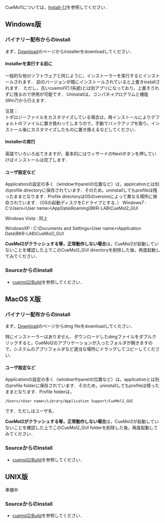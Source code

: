 
CueMol1については，[Install-1.1](../Install-1.1)を参照してください．

## Windows版

### バイナリー配布からのinstall
まず，[Download](../Download)のページからinstallerをdownloadしてください．

#### Installerを実行する前に
一般的な他のソフトウェアと同じように，インストーラーを実行するとインストールされます．
前のバージョンが既にインストールされていると上書きinstallされます．
ただし，古いcuemol1(1.1系統)とは別アプリになっており，上書きされずに残るので併用が可能です．
Uninstallは，コンパネ→プログラムと機能 (Win7)から行えます．

注意：<br />
トポロジーファイルをカスタマイズしている場合は，再インストールによりデフォルトのファイルに置き換わってしまうので，手動でバックアップを取り，インストール後にカスタマイズしたものに置き換えるなどしてください．

#### Installerの実行
英語でいろいろ出てきますが，基本的にはウィザードのNextボタンを押していけばインストールは完了します．

#### ユーザ設定など
Applicationの設定の多く（windowやpanelの位置など）は，applicationとは別のprofile directoryに保存されています．そのため，uninstallしてもprofileは残ったままとなります．Profile directoryはOSのversionによって異なる場所に保存されています．（OSの起動ディスクをCドライブとする．）
Windows7
:   C:\Users\<User name>\AppData\Roaming\BKR-LAB\CueMol2_GUI

Windows Vista
:   同上

WindowsXP
:   C:\Documents and Settings\<User name>\Application Data\BKR-LAB\CueMol2_GUI


**CueMol2がクラッシュする等，正常動作しない場合**は，CueMol2が起動していないことを確認した上でこのCueMol2_GUI directoryを削除した後，再度起動してみてください．

### Sourceからのinstall

-  [cuemol2/Build](../cuemol2/Build)を参照してください．

## MacOS X版
### バイナリー配布からのinstall
まず，[Download](../Download)のページからdmg fileをdownloadしてください．

特にインストーラーはありません．ダウンロードしたdmgファイルをダブルクリックすると，CueMol2のアプリケーションが入ったフォルダが開きますので，システムのアプリフォルダなど適当な場所にドラッグしてコピーしてください．

#### ユーザ設定など
Applicationの設定の多く（windowやpanelの位置など）は，applicationとは別のprofile folderに保存されています．そのため，uninstallしてもprofileは残ったままとなります．Profile folderは，
```
/Users/<User name>/Library/Application Support/CueMol2_GUI
```

です．ただし<User name>はユーザ名．

**CueMol2がクラッシュする等，正常動作しない場合**は，CueMol2が起動していないことを確認した上でこのCueMol2_GUI folderを削除した後，再度起動してみてください．

### Sourceからのinstall

-  [cuemol2/Build](../cuemol2/Build)を参照してください．


## UNIX版
準備中
### Sourceからのinstall

-  [cuemol2/Build](../cuemol2/Build)を参照してください．
